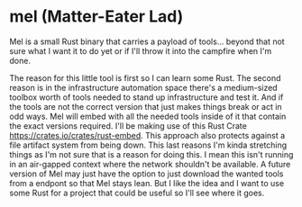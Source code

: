 # mel (Matter-Eater Lad)
Mel is a small Rust binary that carries a payload of tools... beyond that not sure what I want it to do yet or if I'll throw it into the campfire when I'm done.

The reason for this little tool is first so I can learn some Rust. The second reason is in the infrastructure automation space there's a medium-sized toolbox worth of tools needed to stand up infrastructure and test it.  And if the tools are not the correct version that just makes things break or act in odd ways. Mel will embed with all the needed tools inside of it that contain the exact versions required. I'll be making use of this Rust Crate https://crates.io/crates/rust-embed.  This approach also protects against a file artifact system from being down. This last reasons I'm kinda stretching things as I'm not sure that is a reason for doing this. I mean this isn't running in an air-gapped context where the network shouldn't be available. A future version of Mel may just have the option to just download the wanted tools from a endpont so that Mel stays lean. But I like the idea and I want to use some Rust for a project that could be useful so I'll see where it goes.

